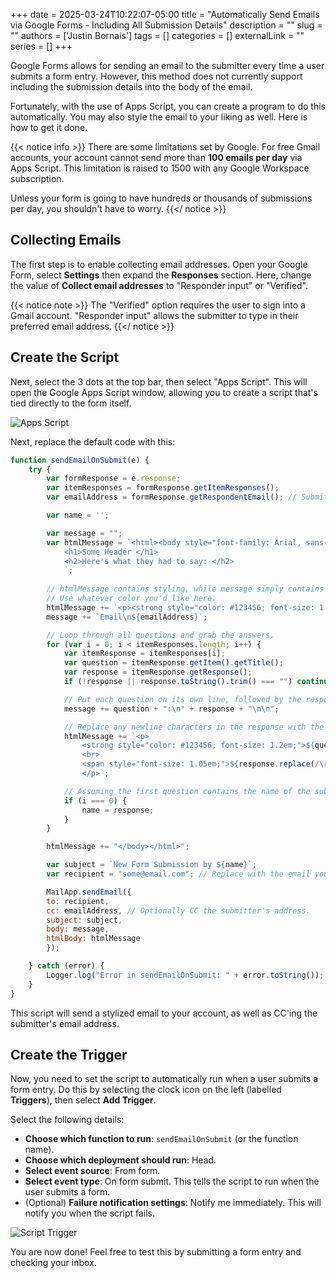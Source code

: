 +++ 
date = 2025-03-24T10:22:07-05:00
title = "Automatically Send Emails via Google Forms - Including All Submission Details"
description = ""
slug = ""
authors = ['Justin Bornais']
tags = []
categories = []
externalLink = ""
series = []
+++

Google Forms allows for sending an email to the submitter every time a user submits a form entry. However, this method does not
currently support including the submission details into the body of the email.

Fortunately, with the use of Apps Script, you can create a program to do this automatically. You may also style the email to your liking as well.
Here is how to get it done.

{{< notice info >}}
There are some limitations set by Google. For free Gmail accounts, your account cannot send more than **100 emails per day** via Apps Script.
This limitation is raised to 1500 with any Google Workspace subscription.

Unless your form is going to have hundreds or thousands of submissions per day, you shouldn't have to worry.
{{</ notice >}}

## Collecting Emails
The first step is to enable collecting email addresses. Open your Google Form, select **Settings** then expand the **Responses** section.
Here, change the value of **Collect email addresses** to "Responder input" or "Verified".

{{< notice note >}}
The "Verified" option requires the user to sign into a Gmail account. "Responder input" allows the submitter to type in their preferred email address.
{{</ notice >}}

## Create the Script
Next, select the 3 dots at the top bar, then select "Apps Script". This will open the Google Apps Script window, allowing you to create a script that's tied
directly to the form itself.

![Apps Script](/form-view.png)

Next, replace the default code with this:

```js
function sendEmailOnSubmit(e) {
    try {
        var formResponse = e.response;
        var itemResponses = formResponse.getItemResponses();
        var emailAddress = formResponse.getRespondentEmail(); // Submitter's email address.

        var name = '';

        var message = "";
        var htmlMessage = `<html><body style="font-family: Arial, sans-serif; color: #333;">
            <h1>Some Header </h1>
            <h2>Here's what they had to say: </h2>
            `;
        
        // htmlMessage contains styling, while message simply contains the text.
        // Use whatever color you'd like here.
        htmlMessage += `<p><strong style="color: #123456; font-size: 1.2em;">Email</strong><br><span style="font-size: 1.05em;">${emailAddress}</span></p>`;
        message += `Email\n${emailAddress}`;

        // Loop through all questions and grab the answers.
        for (var i = 0; i < itemResponses.length; i++) {
            var itemResponse = itemResponses[i];
            var question = itemResponse.getItem().getTitle();
            var response = itemResponse.getResponse();
            if (!response || response.toString().trim() === "") continue; // Skip empty responses.

            // Put each question on its own line, followed by the response.
            message += question + ":\n" + response + "\n\n";

            // Replace any newline characters in the response with the HTML `<br>` tag.
            htmlMessage += `<p>
                <strong style="color: #123456; font-size: 1.2em;">${question}</strong>
                <br>
                <span style="font-size: 1.05em;">${response.replace(/\r\n|\r|\n/g, '<br>')}</span>
                </p>`;

            // Assuming the first question contains the name of the submitter.
            if (i === 0) {
                name = response;
            }
        }

        htmlMessage += "</body></html>";

        var subject = `New Form Submission by ${name}`;
        var recipient = "some@email.com"; // Replace with the email you want to send it to.

        MailApp.sendEmail({
        to: recipient,
        cc: emailAddress, // Optionally CC the submitter's address.
        subject: subject,
        body: message,
        htmlBody: htmlMessage
        });

    } catch (error) {
        Logger.log("Error in sendEmailOnSubmit: " + error.toString());
    }
}
```

This script will send a stylized email to your account, as well as CC'ing the submitter's email address.

## Create the Trigger
Now, you need to set the script to automatically run when a user submits a form entry. Do this by selecting the clock icon on the left (labelled **Triggers**), then select **Add Trigger**.

Select the following details:
- **Choose which function to run**: `sendEmailOnSubmit` (or the function name).
- **Choose which deployment should run**: Head.
- **Select event source**: From form.
- **Select event type**: On form submit. This tells the script to run when the user submits a form.
- (Optional) **Failure notification settings**: Notify me immediately. This will notify you when the script fails.

![Script Trigger](/form-trigger.png)

You are now done! Feel free to test this by submitting a form entry and checking your inbox.

